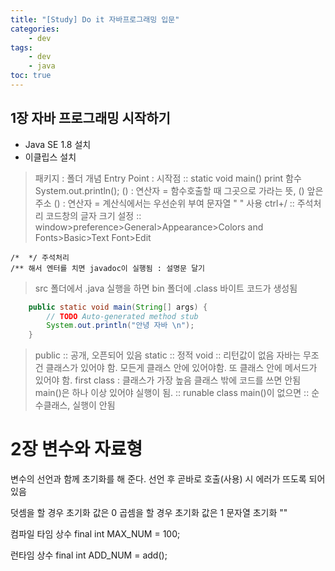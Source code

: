```yaml
---
title: "[Study] Do it 자바프로그래밍 입문"
categories:
    - dev
tags:
    - dev
    - java
toc: true
---
```


## 1장 자바 프로그래밍 시작하기

* Java SE 1.8 설치
* 이클립스 설치

> 패키지 : 폴더 개념
> Entry Point : 시작점 :: static void main()
> print 함수
> System.out.println();
> () : 연산자 = 함수호출할 때 그곳으로 가라는 뜻, () 앞은 주소
> () : 연산자 = 계산식에서는 우선순위 부여
> 문자열 " " 사용
> ctrl+/ :: 주석처리
> 코드창의 글자 크기 설정 :: window>preference>General>Appearance>Colors and Fonts>Basic>Text Font>Edit 

	/*  */ 주석처리
	/** 해서 엔터를 치면 javadoc이 실행됨 : 설명문 달기
	
> src 폴더에서 .java 실행을 하면 bin 폴더에 .class 바이트 코드가 생성됨

```java
	public static void main(String[] args) {
		// TODO Auto-generated method stub
		System.out.println("안녕 자바 \n");
	}
```

> public :: 공개, 오픈되어 있음 
> static :: 정적
> void :: 리턴값이 없음
> 자바는 무조건 클래스가 있어야 함. 모든게 클래스 안에 있어야함. 또 클래스 안에 메서드가 있어야 함.
> first class : 클래스가 가장 높음 
> 클래스 밖에 코드를 쓰면 안됨
> main()은 하나 이상 있어야 실행이 됨. :: runable class
> main()이 없으면 :: 순수클래스, 실행이 안됨

# 2장 변수와 자료형

변수의 선언과 함께 초기화를 해 준다.
선언 후 곧바로 호출(사용) 시 에러가 뜨도록 되어 있음

덧셈을 할 경우 초기화 값은 0
곱셈을 할 경우 초기화 값은 1
문자열 초기화 ""


컴파일 타임 상수
	final int MAX_NUM = 100;
	
런타임 상수
	final int ADD_NUM = add();




<!--stackedit_data:
eyJoaXN0b3J5IjpbOTUwNDExMzU3LDE3Mzc5Njg3ODksMTQ3OT
YwMjUzLDU2ODIyMjI3NiwtODc1NDkwOTM3LDI3NjI1MzYxLC0x
MjY4NDgzODg1LDE2NzQ2Mzc4NTksMTA0OTE2MTg5NSwtMTQzMT
Y3OTcyM119
-->